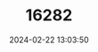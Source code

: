 ---
title: "16282"
category: "Partula taeniata"
draft: false
date: 2024-02-22 13:03:50
languages:
  English: ["Polynesian Tree Snail", "Moorean Viviparious Tree Snail"]
  Tahitian: ["Areho"]
---
